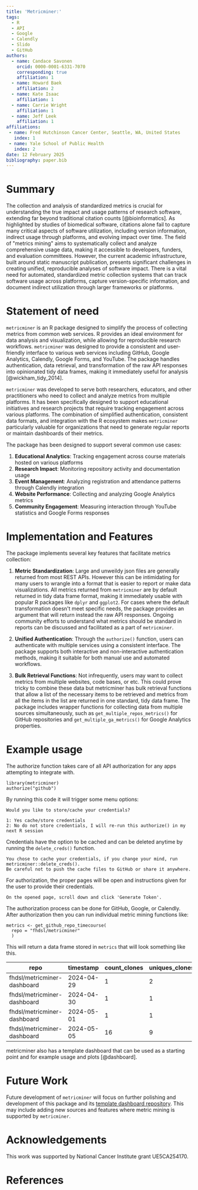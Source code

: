 ```yaml
---
title: 'Metricminer:'
tags:
  - R
  - API
  - Google
  - Calendly
  - Slido
  - GitHub
authors:
  - name: Candace Savonen
    orcid: 0000-0001-6331-7070
    corresponding: true
    affiliation: 1
  - name: Howard Baek
    affiliation: 2
  - name: Kate Isaac
    affiliation: 1
  - name: Carrie Wright
    affiliation: 1
  - name: Jeff Leek
    affiliation: 1
affiliations:
 - name: Fred Hutchinson Cancer Center, Seattle, WA, United States
   index: 1
 - name: Yale School of Public Health
   index: 2
date: 12 February 2025
bibliography: paper.bib
---
```


# Summary

The collection and analysis of standardized metrics is crucial for understanding the true impact and usage patterns of research software, extending far beyond traditional citation counts [@bioinformatics]. As highlighted by studies of biomedical software, citations alone fail to capture many critical aspects of software utilization, including version information, indirect usage through platforms, and evolving impact over time. The field of "metrics mining" aims to systematically collect and analyze comprehensive usage data, making it accessible to developers, funders, and evaluation committees. However, the current academic infrastructure, built around static manuscript publication, presents significant challenges in creating unified, reproducible analyses of software impact. There is a vital need for automated, standardized metric collection systems that can track software usage across platforms, capture version-specific information, and document indirect utilization through larger frameworks or platforms.

# Statement of need

`metricminer` is an R package designed to simplify the process of collecting metrics from common web services. R provides an ideal environment for data analysis and visualization, while allowing for reproducible research workflows. `metricminer` was designed to provide a consistent and user-friendly interface to various web services including GitHub, Google Analytics, Calendly, Google Forms, and YouTube. The package handles authentication, data retrieval, and transformation of the raw API responses into opinionated tidy data frames, making it immediately useful for analysis [@wickham_tidy_2014].

`metricminer` was developed to serve both researchers, educators, and other practitioners who need to collect and analyze metrics from multiple platforms. It has been specifically designed to support educational initiatives and research projects that require tracking engagement across various platforms. The combination of simplified authentication, consistent data formats, and integration with the R ecosystem makes `metricminer` particularly valuable for organizations that need to generate regular reports or maintain dashboards of their metrics.

The package has been designed to support several common use cases:

1. **Educational Analytics**: Tracking engagement across course materials hosted on various platforms
2. **Research Impact**: Monitoring repository activity and documentation usage
3. **Event Management**: Analyzing registration and attendance patterns through Calendly integration
4. **Website Performance**: Collecting and analyzing Google Analytics metrics
5. **Community Engagement**: Measuring interaction through YouTube statistics and Google Forms responses

# Implementation and Features

The package implements several key features that facilitate metrics collection:

1. **Metric Standardization**: Large and unweildy json files are generally returned from most REST APIs. However this can be intimidating for many users to wrangle into a format that is easier to report or make data visualizations. All metrics returned from  `metricminer` are by default returned in tidy data frame format, making it immediately usable with popular R packages like `dplyr` and `ggplot2`. For cases where the default transformation doesn't meet specific needs, the package provides an argument that will return instead the raw API responses. Ongoing community efforts to understand what metrics should be standard in reports can be discussed and facilitated as a part of `metricminer`.

2. **Unified Authentication**: Through the `authorize()` function, users can authenticate with multiple services using a consistent interface. The package supports both interactive and non-interactive authentication methods, making it suitable for both manual use and automated workflows.

3. **Bulk Retrieval Functions**: Not infrequently, users may want to collect metrics from multiple websites, code bases, or etc. This could prove tricky to combine these data but metricminer has bulk retrieval functions that allow a  list of the necessary items to be retrieved and metrics from all the items in the list are returned in one standard, tidy data frame. The package includes wrapper functions for collecting data from multiple sources simultaneously, such as `get_multiple_repos_metrics()` for GitHub repositories and `get_multiple_ga_metrics()` for Google Analytics properties.

# Example usage

The authorize function takes care of all API authorization for any apps attempting to integrate with.

```
library(metricminer)
authorize("github")
```

By running this code it will trigger some menu options:
```
Would you like to store/cache your credentials?

1: Yes cache/store credentials
2: No do not store credentials, I will re-run this authorize() in my next R session
```
Credentials have the option to be cached and can be deleted anytime by running the `delete_creds()` function.
```
You chose to cache your credentials, if you change your mind, run metricminer::delete_creds().
Be careful not to push the cache files to GitHub or share it anywhere.
```
For authorization, the proper pages will be open and instructions given for the user to provide their credentials.
```
On the opened page, scroll down and click 'Generate Token'.
```

The authorization process can be done for GitHub, Google, or Calendly.
After authorization then you can run individual metric mining functions like:

```
metrics <- get_github_repo_timecourse(
  repo = "fhdsl/metricminer"
  )
```

This will return a data frame stored in `metrics` that will look something like this.

|repo|timestamp|count_clones|uniques_clones|count_views|uniques_views|
|---|---|---|---|---|---|
|fhdsl/metricminer-dashboard|2024-04-29|1|2|1|1|
|fhdsl/metricminer-dashboard|2024-04-30|1|1|5|1|
|fhdsl/metricminer-dashboard|2024-05-01|1|1|1|NA|
|fhdsl/metricminer-dashboard|2024-05-05|16|9|3|1|


metricminer also has a template dashboard that can be used as a starting point and for example usage and plots [@dashboard].

# Future Work

Future development of `metricminer` will focus on further polishing and development of this package and its [template dashboard repository](https://hutchdatascience.org/metricminer-dashboard/). This may include adding new sources and features where metric mining is supported by `metricminer`.

# Acknowledgements

This work was supported by National Cancer Institute grant UE5CA254170.

# References
